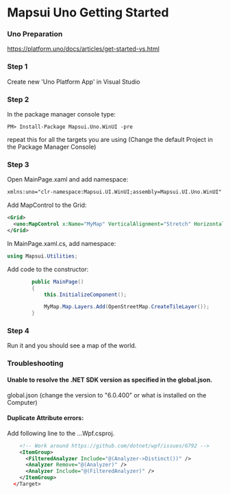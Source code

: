 # Mapsui Uno Getting Started

### Uno Preparation

https://platform.uno/docs/articles/get-started-vs.html

### Step 1 

Create new 'Uno Platform App' in Visual Studio

### Step 2

In the package manager console type:

```console
PM> Install-Package Mapsui.Uno.WinUI -pre
```

repeat this for all the targets you are using (Change the default Project in the Package Manager Console)

### Step 3

Open MainPage.xaml and add namespace:

```xml
xmlns:uno="clr-namespace:Mapsui.UI.WinUI;assembly=Mapsui.UI.Uno.WinUI"
```

Add MapControl to the Grid:

```xml
<Grid>
  <uno:MapControl x:Name="MyMap" VerticalAlignment="Stretch" HorizontalAlignment="Stretch" />
</Grid>
```


In MainPage.xaml.cs, add namespace:

```csharp
using Mapsui.Utilities;
```

Add code to the constructor:

```csharp
        public MainPage()
        {
            this.InitializeComponent();

            MyMap.Map.Layers.Add(OpenStreetMap.CreateTileLayer());
        }

```

### Step 4

Run it and you should see a map of the world.

### Troubleshooting

#### Unable to resolve the .NET SDK version as specified in the global.json.
global.json (change the version to "6.0.400" or what is installed on the Computer)

#### Duplicate Attribute errors:
Add following line to the ...Wpf.csproj.
```xml
    <!-- Work around https://github.com/dotnet/wpf/issues/6792 -->
    <ItemGroup>
      <FilteredAnalyzer Include="@(Analyzer->Distinct())" />
      <Analyzer Remove="@(Analyzer)" />
      <Analyzer Include="@(FilteredAnalyzer)" />
    </ItemGroup>
  </Target>
 ```